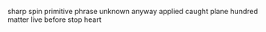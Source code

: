 sharp spin primitive phrase unknown anyway applied caught plane hundred matter live before stop heart